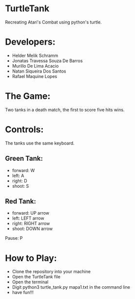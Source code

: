 # TurtleTank
Recreating Atari's Combat using python's turtle.

# Developers:
  - Helder Melik Schramm
  - Jonatas Travessa Souza De Barros 
  - Murillo De Lima Acacio 
  - Natan Siqueira Dos Santos 
  - Rafael Maquine Lopes 

# The Game:
Two tanks in a death match, the first to score five hits wins.
 
# Controls:
The tanks use the same keyboard.

## Green Tank:
  - forward: W
  - left: A
  - right: D
  - shoot: S

## Red Tank:
  - forward: UP arrow
  - left: LEFT arrow
  - right: RIGHT arrow
  - shoot: DOWN arrow

Pause: P

# How to Play:
  - Clone the repository into your machine
  - Open the TurtleTank file
  - Open the terminal
  - Digit python3 turtle_tank.py mapa1.txt in the command line
  - have fun!!!
